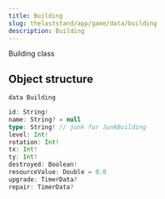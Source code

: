 ```yaml
---
title: Building
slug: thelaststand/app/game/data/building
description: Building
---
```


Building class

## Object structure

```scala
data Building

id: String!
name: String? = null
type: String! // junk for JunkBuilding
level: Int!
rotation: Int!
tx: Int!
ty: Int!
destroyed: Boolean!
resourceValue: Double = 0.0
upgrade: TimerData?
repair: TimerData?

```
